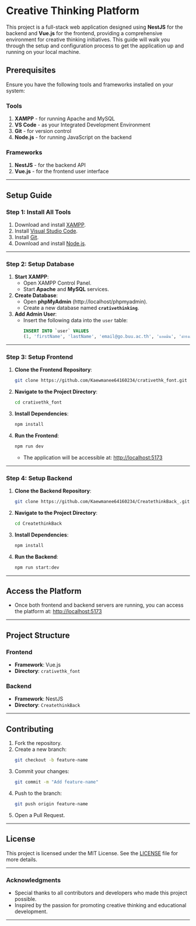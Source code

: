
# Creative Thinking Platform

This project is a full-stack web application designed using **NestJS** for the backend and **Vue.js** for the frontend, providing a comprehensive environment for creative thinking initiatives. This guide will walk you through the setup and configuration process to get the application up and running on your local machine.

## Prerequisites

Ensure you have the following tools and frameworks installed on your system:

### Tools
1. **XAMPP** - for running Apache and MySQL
2. **VS Code** - as your Integrated Development Environment
3. **Git** - for version control
4. **Node.js** - for running JavaScript on the backend

### Frameworks
1. **NestJS** - for the backend API
2. **Vue.js** - for the frontend user interface

---

## Setup Guide

### Step 1: Install All Tools
1. Download and install [XAMPP](https://www.apachefriends.org/download.html).
2. Install [Visual Studio Code](https://code.visualstudio.com/).
3. Install [Git](https://git-scm.com/).
4. Download and install [Node.js](https://nodejs.org/).

---

### Step 2: Setup Database
1. **Start XAMPP**:
   - Open XAMPP Control Panel.
   - Start **Apache** and **MySQL** services.
2. **Create Database**:
   - Open **phpMyAdmin** (http://localhost/phpmyadmin).
   - Create a new database named **`crativethinking`**.
3. **Add Admin User**:
   - Insert the following data into the `user` table:
     ```sql
     INSERT INTO `user` VALUES 
     (1, 'firstName', 'lastName', 'email@go.buu.ac.th', 'แอดมิน', 'ดำรงตำแหน่ง', '', '', 'notConfirmed', '', 'วิทยาการคอมพิวเตอร์', NULL, NULL, NULL, NULL, NULL, NULL, NULL, NULL, NULL, NULL, '', 0, '2024-09-20 10:47:22.772796', '2024-10-17 18:10:56.651156', NULL);
     ```

---

### Step 3: Setup Frontend

1. **Clone the Frontend Repository**:
   ```bash
   git clone https://github.com/Kaewmanee64160234/crativethk_font.git
   ```
2. **Navigate to the Project Directory**:
   ```bash
   cd crativethk_font
   ```
3. **Install Dependencies**:
   ```bash
   npm install
   ```
4. **Run the Frontend**:
   ```bash
   npm run dev
   ```
   - The application will be accessible at: [http://localhost:5173](http://localhost:5173)

---

### Step 4: Setup Backend

1. **Clone the Backend Repository**:
   ```bash
   git clone https://github.com/Kaewmanee64160234/CreatethinkBack_.git
   ```
2. **Navigate to the Project Directory**:
   ```bash
   cd CreatethinkBack
   ```
3. **Install Dependencies**:
   ```bash
   npm install
   ```
4. **Run the Backend**:
   ```bash
   npm run start:dev
   ```

---

## Access the Platform

- Once both frontend and backend servers are running, you can access the platform at:
  [http://localhost:5173](http://localhost:5173)

---

## Project Structure

### Frontend
- **Framework**: Vue.js
- **Directory**: `crativethk_font`

### Backend
- **Framework**: NestJS
- **Directory**: `CreatethinkBack`

---

## Contributing

1. Fork the repository.
2. Create a new branch:
   ```bash
   git checkout -b feature-name
   ```
3. Commit your changes:
   ```bash
   git commit -m "Add feature-name"
   ```
4. Push to the branch:
   ```bash
   git push origin feature-name
   ```
5. Open a Pull Request.

---

## License

This project is licensed under the MIT License. See the [LICENSE](LICENSE) file for more details.

---

### Acknowledgments

- Special thanks to all contributors and developers who made this project possible.
- Inspired by the passion for promoting creative thinking and educational development.

---
